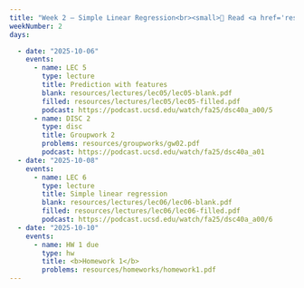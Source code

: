 ```yaml
---
title: "Week 2 – Simple Linear Regression<br><small>📘 Read <a href='resources/notes/notes_chapter_2.pdf#page=1'>Note 2, Pages 1-7</a>, <a href='https://www.xkcd.com/1725/'>xkcd</a>.</small>"
weekNumber: 2
days:

  - date: "2025-10-06"
    events:
      - name: LEC 5
        type: lecture
        title: Prediction with features
        blank: resources/lectures/lec05/lec05-blank.pdf
        filled: resources/lectures/lec05/lec05-filled.pdf
        podcast: https://podcast.ucsd.edu/watch/fa25/dsc40a_a00/5    
      - name: DISC 2
        type: disc
        title: Groupwork 2
        problems: resources/groupworks/gw02.pdf
        podcast: https://podcast.ucsd.edu/watch/fa25/dsc40a_a01
  - date: "2025-10-08"
    events:
      - name: LEC 6
        type: lecture
        title: Simple linear regression
        blank: resources/lectures/lec06/lec06-blank.pdf
        filled: resources/lectures/lec06/lec06-filled.pdf
        podcast: https://podcast.ucsd.edu/watch/fa25/dsc40a_a00/6           
  - date: "2025-10-10"
    events:
      - name: HW 1 due
        type: hw
        title: <b>Homework 1</b>
        problems: resources/homeworks/homework1.pdf
---
```

